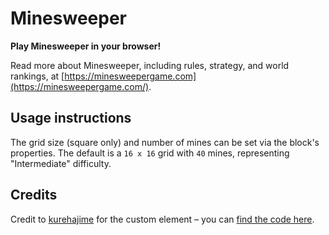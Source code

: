 # Minesweeper

**Play Minesweeper in your browser!**

Read more about Minesweeper, including rules, strategy, and world rankings, at [https://minesweepergame.com](https://minesweepergame.com/).

## Usage instructions

The grid size (square only) and number of mines can be set via the block's properties. The default is a `16 x 16` grid with `40` mines, representing "Intermediate" difficulty.

## Credits

Credit to [kurehajime](https://github.com/kurehajime) for the custom element – you can [find the code here](https://github.com/kurehajime/minesweeper_tag).
